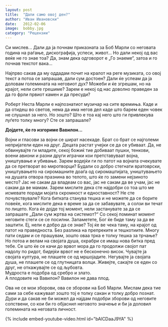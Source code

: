 ```yaml
---
layout: post
title:  "Дали само овој ден?"
author: "Иван Ивановски"
date:   2012-02-06
image:  bobby.jpg
category: "Рецензии"
---
```


Си мислев... Дали да ја почнам приказната за Боб Марли со неговата година на раѓање, дискографија, успеси, живот... Но 
дали некој од вас веќе не го знае тоа? Да, знам дека одговорот е „Го знаеме“, затоа и го почнав текстот вака... 

Најпрво сакав да му оддадам почит на кралот на реге музиката, со овој текст а потоа се запрашав, дали сум достоен? Дали 
ќе успеам да ја доловам големината на неговиот дух? Можеби и ќе згрешам, но на крајот, нели сите грешиме? Зарем е некој 
од нас доволно праведен за да го фрли првиот камен и да пресуди?

Роберт Неста Марли е најпознатиот музичар на сите времиња. Каде и да отидеш во светов, нема да има негов дел каде што 
барем еден човек не слушнал за него. Но зошто? Што е тоа кај него што ги привлекува луѓето толку многу? Сте се 
запрашале?

**Дојдете, ќе го изгориме Вавилон...**

Војни и гласови за војни се шират насекаде. Брат со брат се најголеми непријатели еден на друг. Децата растат учејки се 
да се убиваат. Да, не обвинувајте ги младите, секој божиќ тие добиваат пушки, тенкови, воени авиони и разни други 
играчки кои претставуваат војна, уништување и убивање. Зарем водејќи ги по патот на војната очекувате да се претворат 
во миротворци? Будали со добро стегнати вратоврски, уништувањето на сиромашните доаѓа од сиромаштијата, уништувањето на 
душата отвора празнина во телото, што ќе го замени нејзиното место? Јас не сакам да владеам со вас, јас не сакам да ве 
учам, јас не сакам да ве мамам. Зарем мислите дека сте најдобри со тоа што ме исмевате поради мојата скромност и 
едноставност? Не сте почувствувале? Кога битката станува тешка и не можете да се борите повеќе, кога мислите дека е 
време за да се забавувате, а солзи ви течат по лицето. Кога ќе дојде тој момент, нели застанувате за да се запрашате 
„Дали сум жртва на системот?“ Со секој поминат момент неговите стеги се се посилни. Запаметете,  Бог ќе биде таму за 
да ве заштити. Еј, нели е добро да се знае? Тој ќе ве чека таму, на крајот од патот на праведноста. Без разлика на 
препреките и тешкотиите. Многу пати седам и се прашувам, зошто оваа трка е толку тешка за трчање? Но потоа и велам на 
својата душа, охрабри се имаш нова битка пред тебе. Се што ќе се качи до врвот мора да го продолжи својот пат надолу по 
ридот, бидејќи врвот не е бесконечно висок. Чувајте ја својата култура, не плашете се од мршојадите. Негувајте ја 
својата душа, не плашете се од глутницата волци. Живејте, сакајте се еден со друг, не откажувајте се од љубовта.  
Мудроста е подобра од сребро и злато.  
А плодовите на Вавилон? Вавилон не дава плод.

Ова не се мои зборови, ова се зборови на Боб Марли. Мислам дека тие сами за себе кажуваат зошто тој е толку сакан и 
толку добро познат. Дури и да сакав не би можел да најдам подобри зборови од неговите сопствени, со кои би го објаснил 
неговото значење и би ја доловил големината на неговата личност. 

{% include embed-youtube-video.html id="bAlCDaaJ9YA" %}
